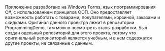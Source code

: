 Приложение разработано на Windows Forms, язык программирования C#, с использованием принципов ООП. Оно предоставляет возможность работать с товарами, покупателями, корзиной, заказами и скидками.
Оригинал данного проектра лежит в репозитории ProgrammingDemo, там можно посмотреть этапы разработки. Был создан одельный репозиторий для этого проекта, потому что оригинальный репоизиторий является учебным, и в нем содержатся другие проекты, не связанные с данным.
